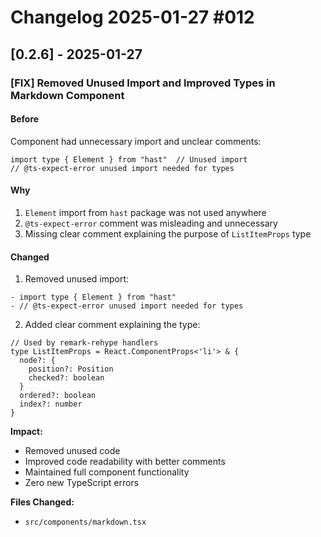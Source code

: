 # Changelog 2025-01-27 #012

## [0.2.6] - 2025-01-27

### [FIX] Removed Unused Import and Improved Types in Markdown Component

#### Before
Component had unnecessary import and unclear comments:

```typescript:src/components/markdown.tsx
import type { Element } from "hast"  // Unused import
// @ts-expect-error unused import needed for types
```

#### Why
1. `Element` import from `hast` package was not used anywhere
2. `@ts-expect-error` comment was misleading and unnecessary
3. Missing clear comment explaining the purpose of `ListItemProps` type

#### Changed
1. Removed unused import:
```typescript:src/components/markdown.tsx
- import type { Element } from "hast"
- // @ts-expect-error unused import needed for types
```

2. Added clear comment explaining the type:
```typescript:src/components/markdown.tsx
// Used by remark-rehype handlers
type ListItemProps = React.ComponentProps<'li'> & {
  node?: {
    position?: Position
    checked?: boolean
  }
  ordered?: boolean
  index?: number
}
```

**Impact:**
- Removed unused code
- Improved code readability with better comments
- Maintained full component functionality
- Zero new TypeScript errors

**Files Changed:**
- `src/components/markdown.tsx` 